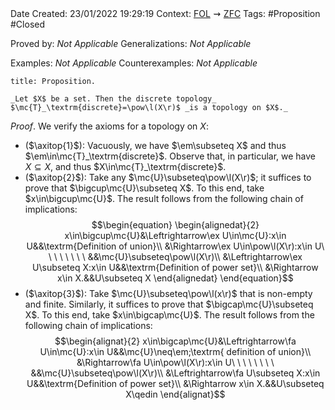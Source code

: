 <br />
<br />

Date Created: 23/01/2022 19:29:19
Context: [$\textrm{FOL}$](obsidian://open?file=First%20Order%20Logic)$\,\,\rightsquigarrow\,\,$[$\textrm{ZFC}$](obsidian://open?file=Zermelo-Fraenkel%20Set%20Theory%20with%20Choice)
Tags: #Proposition #Closed 

Proved by: _Not Applicable_
Generalizations: _Not Applicable_

Examples: _Not Applicable_
Counterexamples: _Not Applicable_

``` ad-Proposition
title: Proposition.

_Let $X$ be a set. Then the discrete topology_ $\mc{T}_\textrm{discrete}=\pow\l(X\r)$ _is a topology on $X$._

```

_Proof_. We verify the axioms for a topology on $X$:
* ($\axitop{1}$): Vacuously, we have $\em\subseteq X$ and thus $\em\in\mc{T}_\textrm{discrete}$. Observe that, in particular, we have $X\subseteq X$, and thus $X\in\mc{T}_\textrm{discrete}$.
* ($\axitop{2}$): Take any $\mc{U}\subseteq\pow\l(X\r)$; it suffices to prove that $\bigcup\mc{U}\subseteq X$. To this end, take $x\in\bigcup\mc{U}$. The result follows from the following chain of implications:
$$\begin{equation}
    \begin{alignedat}{2}
        x\in\bigcup\mc{U}&\Leftrightarrow\ex U\in\mc{U}:x\in U&&\textrm{Definition of union}\\
        &\Rightarrow\ex U\in\pow\l(X\r):x\in U\ \ \ \ \ \ \ \ &&\mc{U}\subseteq\pow\l(X\r)\\
        &\Leftrightarrow\ex U\subseteq X:x\in U&&\textrm{Definition of power set}\\
        &\Rightarrow x\in X.&&U\subseteq X
    \end{alignedat}
\end{equation}$$
* ($\axitop{3}$): Take $\mc{U}\subseteq\pow\l(x\r)$ that is non-empty and finite. Similarly, it suffices to prove that $\bigcap\mc{U}\subseteq X$. To this end, take $x\in\bigcap\mc{U}$. The result follows from the following chain of implications:
$$\begin{alignat}{2}
    x\in\bigcap\mc{U}&\Leftrightarrow\fa U\in\mc{U}:x\in U&&\mc{U}\neq\em;\textrm{ definition of union}\\
    &\Rightarrow\fa U\in\pow\l(X\r):x\in U\ \ \ \ \ \ \ \ &&\mc{U}\subseteq\pow\l(X\r)\\
    &\Leftrightarrow\fa U\subseteq X:x\in U&&\textrm{Definition of power set}\\
    &\Rightarrow x\in X.&&U\subseteq X\qedin
\end{alignat}$$
